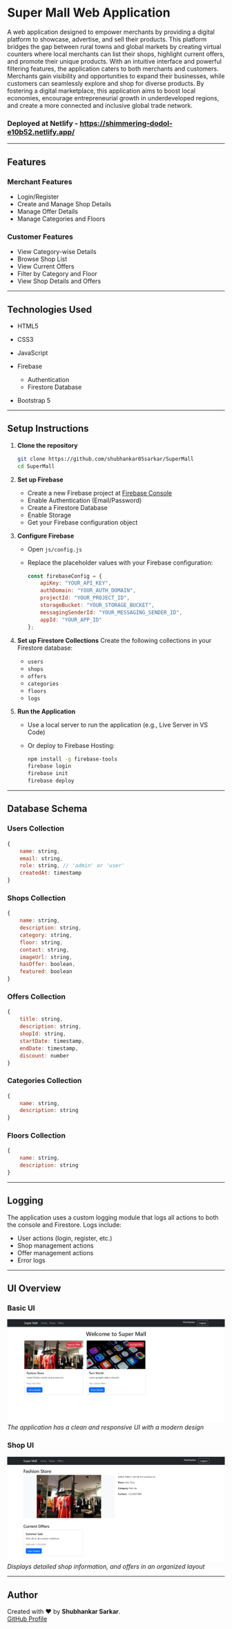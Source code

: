 # Super Mall Web Application

A web application designed to empower merchants by providing a digital platform to showcase, advertise, and sell their products. This platform bridges the gap between rural towns and global markets by creating virtual counters where local merchants can list their shops, highlight current offers, and promote their unique products. With an intuitive interface and powerful filtering features, the application caters to both merchants and customers. Merchants gain visibility and opportunities to expand their businesses, while customers can seamlessly explore and shop for diverse products. By fostering a digital marketplace, this application aims to boost local economies, encourage entrepreneurial growth in underdeveloped regions, and create a more connected and inclusive global trade network.

### Deployed at Netlify - https://shimmering-dodol-e10b52.netlify.app/

---

## Features

### Merchant Features

* Login/Register
* Create and Manage Shop Details
* Manage Offer Details
* Manage Categories and Floors

### Customer Features

* View Category-wise Details
* Browse Shop List
* View Current Offers
* Filter by Category and Floor
* View Shop Details and Offers

---

## Technologies Used

* HTML5
* CSS3
* JavaScript
* Firebase

  * Authentication
  * Firestore Database
* Bootstrap 5

---

## Setup Instructions

1. **Clone the repository**

   ```bash
   git clone https://github.com/shubhankar05sarkar/SuperMall
   cd SuperMall
   ```

2. **Set up Firebase**

   * Create a new Firebase project at [Firebase Console](https://console.firebase.google.com)
   * Enable Authentication (Email/Password)
   * Create a Firestore Database
   * Enable Storage
   * Get your Firebase configuration object

3. **Configure Firebase**

   * Open `js/config.js`
   * Replace the placeholder values with your Firebase configuration:

     ```javascript
     const firebaseConfig = {
         apiKey: "YOUR_API_KEY",
         authDomain: "YOUR_AUTH_DOMAIN",
         projectId: "YOUR_PROJECT_ID",
         storageBucket: "YOUR_STORAGE_BUCKET",
         messagingSenderId: "YOUR_MESSAGING_SENDER_ID",
         appId: "YOUR_APP_ID"
     };
     ```

4. **Set up Firestore Collections**
   Create the following collections in your Firestore database:

   * `users`
   * `shops`
   * `offers`
   * `categories`
   * `floors`
   * `logs`

5. **Run the Application**

   * Use a local server to run the application (e.g., Live Server in VS Code)
   * Or deploy to Firebase Hosting:

     ```bash
     npm install -g firebase-tools
     firebase login
     firebase init
     firebase deploy
     ```

---

## Database Schema

### Users Collection

```javascript
{
    name: string,
    email: string,
    role: string, // 'admin' or 'user'
    createdAt: timestamp
}
```

### Shops Collection

```javascript
{
    name: string,
    description: string,
    category: string,
    floor: string,
    contact: string,
    imageUrl: string,
    hasOffer: boolean,
    featured: boolean
}
```

### Offers Collection

```javascript
{
    title: string,
    description: string,
    shopId: string,
    startDate: timestamp,
    endDate: timestamp,
    discount: number
}
```

### Categories Collection

```javascript
{
    name: string,
    description: string
}
```

### Floors Collection

```javascript
{
    name: string,
    description: string
}
```

---

## Logging

The application uses a custom logging module that logs all actions to both the console and Firestore. Logs include:

* User actions (login, register, etc.)
* Shop management actions
* Offer management actions
* Error logs

---

## UI Overview

### Basic UI

![Basic UI](https://github.com/shubhankar05sarkar/SuperMall/blob/c44d4b5a58bf9aa366fc71dd8e217a026099f29e/Basic%20UI.png)
*The application has a clean and responsive UI with a modern design*

### Shop UI

![Shop UI](https://github.com/shubhankar05sarkar/SuperMall/blob/c44d4b5a58bf9aa366fc71dd8e217a026099f29e/Shop%20UI.png)
*Displays detailed shop information, and offers in an organized layout*

---

## **Author**

Created with ❤️ by **Shubhankar Sarkar**.  
[GitHub Profile](https://github.com/shubhankar05sarkar)

